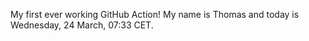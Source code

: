 My first ever working GitHub Action!
My name is Thomas and today is Wednesday, 24 March, 07:33 CET. 
